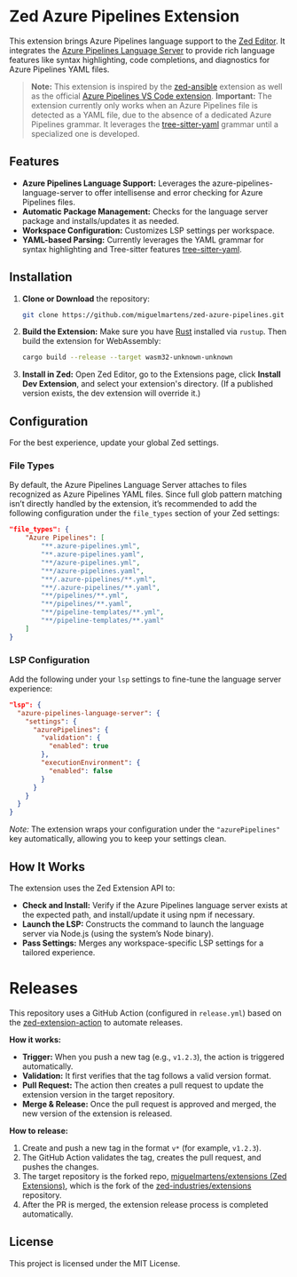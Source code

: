 # Zed Azure Pipelines Extension

This extension brings Azure Pipelines language support to the [Zed Editor](https://zed.dev/). It integrates the [Azure Pipelines Language Server](https://www.npmjs.com/package/azure-pipelines-language-server) to provide rich language features like syntax highlighting, code completions, and diagnostics for Azure Pipelines YAML files.

> **Note:** This extension is inspired by the [zed-ansible](https://github.com/kartikvashistha/zed-ansible/tree/main) extension as well as the official [Azure Pipelines VS Code extension](https://github.com/Microsoft/azure-pipelines-vscode).
> **Important:** The extension currently only works when an Azure Pipelines file is detected as a YAML file, due to the absence of a dedicated Azure Pipelines grammar. It leverages the [tree-sitter-yaml](https://github.com/tree-sitter-grammars/tree-sitter-yaml) grammar until a specialized one is developed.

## Features

- **Azure Pipelines Language Support:** Leverages the azure-pipelines-language-server to offer intellisense and error checking for Azure Pipelines files.
- **Automatic Package Management:** Checks for the language server package and installs/updates it as needed.
- **Workspace Configuration:** Customizes LSP settings per workspace.
- **YAML-based Parsing:** Currently leverages the YAML grammar for syntax highlighting and Tree-sitter features [tree-sitter-yaml](https://github.com/tree-sitter/tree-sitter-yaml).

## Installation

1. **Clone or Download** the repository:
   ```sh
   git clone https://github.com/miguelmartens/zed-azure-pipelines.git
   ```
2. **Build the Extension:**
   Make sure you have [Rust](https://www.rust-lang.org/tools/install) installed via `rustup`. Then build the extension for WebAssembly:
   ```sh
   cargo build --release --target wasm32-unknown-unknown
   ```
3. **Install in Zed:**
   Open Zed Editor, go to the Extensions page, click **Install Dev Extension**, and select your extension's directory. (If a published version exists, the dev extension will override it.)

## Configuration

For the best experience, update your global Zed settings.

### File Types

By default, the Azure Pipelines Language Server attaches to files recognized as Azure Pipelines YAML files. Since full glob pattern matching isn’t directly handled by the extension, it’s recommended to add the following configuration under the `file_types` section of your Zed settings:

```json
"file_types": {
    "Azure Pipelines": [
        "**.azure-pipelines.yml",
        "**.azure-pipelines.yaml",
        "**/azure-pipelines.yml",
        "**/azure-pipelines.yaml",
        "**/.azure-pipelines/**.yml",
        "**/.azure-pipelines/**.yaml",
        "**/pipelines/**.yml",
        "**/pipelines/**.yaml",
        "**/pipeline-templates/**.yml",
        "**/pipeline-templates/**.yaml"
    ]
}
```

### LSP Configuration

Add the following under your `lsp` settings to fine-tune the language server experience:

```json
"lsp": {
  "azure-pipelines-language-server": {
    "settings": {
      "azurePipelines": {
        "validation": {
          "enabled": true
        },
        "executionEnvironment": {
          "enabled": false
        }
      }
    }
  }
}
```

*Note:* The extension wraps your configuration under the `"azurePipelines"` key automatically, allowing you to keep your settings clean.

## How It Works

The extension uses the Zed Extension API to:
- **Check and Install:** Verify if the Azure Pipelines language server exists at the expected path, and install/update it using npm if necessary.
- **Launch the LSP:** Constructs the command to launch the language server via Node.js (using the system’s Node binary).
- **Pass Settings:** Merges any workspace-specific LSP settings for a tailored experience.

# Releases

This repository uses a GitHub Action (configured in `release.yml`) based on the [zed-extension-action](https://github.com/huacnlee/zed-extension-action) to automate releases.

**How it works:**
- **Trigger:** When you push a new tag (e.g., `v1.2.3`), the action is triggered automatically.
- **Validation:** It first verifies that the tag follows a valid version format.
- **Pull Request:** The action then creates a pull request to update the extension version in the target repository.
- **Merge & Release:** Once the pull request is approved and merged, the new version of the extension is released.

**How to release:**
1. Create and push a new tag in the format `v*` (for example, `v1.2.3`).
2. The GitHub Action validates the tag, creates the pull request, and pushes the changes.
3. The target repository is the forked repo, [miguelmartens/extensions (Zed Extensions)](https://github.com/miguelmartens/extensions), which is the fork of the [zed-industries/extensions](https://github.com/zed-industries/extensions) repository.
4. After the PR is merged, the extension release process is completed automatically.

## License

This project is licensed under the MIT License.
